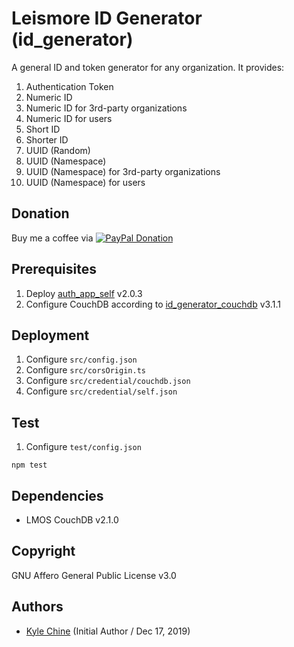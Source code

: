 # Leismore ID Generator (id_generator)

A general ID and token generator for any organization. It provides:

1.  Authentication Token
2.  Numeric ID
3.  Numeric ID for 3rd-party organizations
4.  Numeric ID for users
5.  Short ID
6.  Shorter ID
7.  UUID (Random)
8.  UUID (Namespace)
9.  UUID (Namespace) for 3rd-party organizations
10. UUID (Namespace) for users

## Donation

Buy me a coffee via [![PayPal Donation](https://www.paypalobjects.com/en_AU/i/btn/btn_donateCC_LG.gif)](https://www.paypal.com/cgi-bin/webscr?cmd=_donations&business=SPPJPYRY4D6WC&item_name=Give+people+an+option+to+support+my+open+source+software.&currency_code=AUD&source=url)

## Prerequisites

1. Deploy [auth_app_self](https://github.com/leismore/auth_app_self) v2.0.3
2. Configure CouchDB according to [id_generator_couchdb](https://github.com/leismore/id_generator_couchdb) v3.1.1

## Deployment

1. Configure `src/config.json`
2. Configure `src/corsOrigin.ts`
3. Configure `src/credential/couchdb.json`
4. Configure `src/credential/self.json`

## Test

1. Configure `test/config.json`

`npm test`

## Dependencies

* LMOS CouchDB v2.1.0

## Copyright

GNU Affero General Public License v3.0

## Authors

* [Kyle Chine](https://www.kylechine.name) (Initial Author / Dec 17, 2019)
